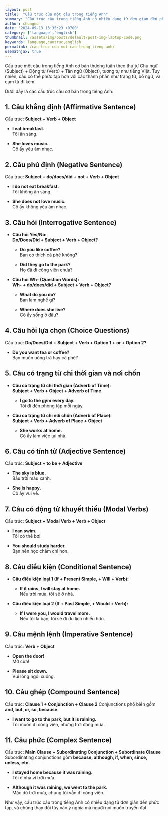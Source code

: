 ```yaml
---
layout: post
title:  "Cấu trúc của một câu trong tiếng Anh"
summary: "Cấu trúc câu trong tiếng Anh có nhiều dạng từ đơn giản đến phức tạp, và chúng thay đổi tùy vào ý nghĩa mà người nói muốn truyền đạt."
author: chungnd
date: '2024-09-13 13:35:23 +0700'
category: ['language','english']
thumbnail: /assets/img/posts/default/post-img-laptop-code.png
keywords: language,cautruc,english
permalink: /cau-truc-cua-mot-cau-trong-tieng-anh/
usemathjax: true
---
```

Cấu trúc một câu trong tiếng Anh cơ bản thường tuân theo thứ tự Chủ ngữ (Subject) + Động từ (Verb) + Tân ngữ (Object), tương tự như tiếng Việt. Tuy nhiên, câu có thể phức tạp hơn với các thành phần như trạng từ, bổ ngữ, và cụm từ đi kèm.

Dưới đây là các cấu trúc câu cơ bản trong tiếng Anh:

## 1. Câu khẳng định (Affirmative Sentence)
Cấu trúc: **Subject + Verb + Object**
- **I eat breakfast.**  
  Tôi ăn sáng.

- **She loves music.**  
  Cô ấy yêu âm nhạc.

## 2. Câu phủ định (Negative Sentence)
Cấu trúc: **Subject + do/does/did + not + Verb + Object**
- **I do not eat breakfast.**  
  Tôi không ăn sáng.

- **She does not love music.**  
  Cô ấy không yêu âm nhạc.

## 3. Câu hỏi (Interrogative Sentence)
- **Câu hỏi Yes/No:**  
  **Do/Does/Did + Subject + Verb + Object?**
    - **Do you like coffee?**  
      Bạn có thích cà phê không?

    - **Did they go to the park?**  
      Họ đã đi công viên chưa?

- **Câu hỏi Wh- (Question Words):**  
  **Wh- + do/does/did + Subject + Verb + Object?**
    - **What do you do?**  
      Bạn làm nghề gì?

    - **Where does she live?**  
      Cô ấy sống ở đâu?

## 4. Câu hỏi lựa chọn (Choice Questions)
Cấu trúc: **Do/Does/Did + Subject + Verb + Option 1 + or + Option 2?**
- **Do you want tea or coffee?**  
  Bạn muốn uống trà hay cà phê?

## 5. Câu có trạng từ chỉ thời gian và nơi chốn
- **Câu có trạng từ chỉ thời gian (Adverb of Time):**  
  **Subject + Verb + Object + Adverb of Time**
    - **I go to the gym every day.**  
      Tôi đi đến phòng tập mỗi ngày.

- **Câu có trạng từ chỉ nơi chốn (Adverb of Place):**  
  **Subject + Verb + Adverb of Place + Object**
    - **She works at home.**  
      Cô ấy làm việc tại nhà.

## 6. Câu có tính từ (Adjective Sentence)
Cấu trúc: **Subject + to be + Adjective**
- **The sky is blue.**  
  Bầu trời màu xanh.

- **She is happy.**  
  Cô ấy vui vẻ.

## 7. Câu có động từ khuyết thiếu (Modal Verbs)
Cấu trúc: **Subject + Modal Verb + Verb + Object**
- **I can swim.**  
  Tôi có thể bơi.

- **You should study harder.**  
  Bạn nên học chăm chỉ hơn.

## 8. Câu điều kiện (Conditional Sentence)
- **Câu điều kiện loại 1 (If + Present Simple, + Will + Verb):**
    - **If it rains, I will stay at home.**  
      Nếu trời mưa, tôi sẽ ở nhà.

- **Câu điều kiện loại 2 (If + Past Simple, + Would + Verb):**
    - **If I were you, I would travel more.**  
      Nếu tôi là bạn, tôi sẽ đi du lịch nhiều hơn.

## 9. Câu mệnh lệnh (Imperative Sentence)
Cấu trúc: **Verb + Object**
- **Open the door!**  
  Mở cửa!

- **Please sit down.**  
  Vui lòng ngồi xuống.

## 10. Câu ghép (Compound Sentence)
Cấu trúc: **Clause 1 + Conjunction + Clause 2**
Conjunctions phổ biến gồm **and, but, or, so, because**.
- **I want to go to the park, but it is raining.**  
  Tôi muốn đi công viên, nhưng trời đang mưa.

## 11. Câu phức (Complex Sentence)
Cấu trúc: **Main Clause + Subordinating Conjunction + Subordinate Clause**
Subordinating conjunctions gồm **because, although, if, when, since, unless, etc.**
- **I stayed home because it was raining.**  
  Tôi ở nhà vì trời mưa.

- **Although it was raining, we went to the park.**  
  Mặc dù trời mưa, chúng tôi vẫn đi công viên.

Như vậy, cấu trúc câu trong tiếng Anh có nhiều dạng từ đơn giản đến phức tạp, và chúng thay đổi tùy vào ý nghĩa mà người nói muốn truyền đạt.
